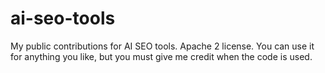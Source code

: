 # ai-seo-tools
My public contributions for AI SEO tools. Apache 2 license. You can use it for anything you like, but you must give me credit when the code is used.
